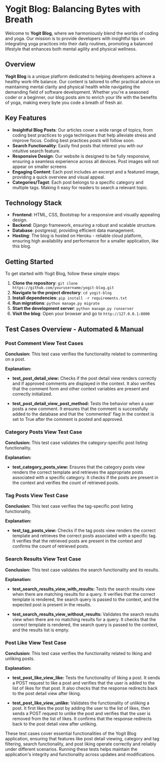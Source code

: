 # Yogit Blog: Balancing Bytes with Breath

Welcome to **Yogit Blog**, where we harmoniously blend the worlds of coding and yoga. Our mission is to provide developers with insightful tips on integrating yoga practices into their daily routines, promoting a balanced lifestyle that enhances both mental agility and physical wellness.

## Overview

**Yogit Blog** is a unique platform dedicated to helping developers achieve a healthy work-life balance. Our content is tailored to offer practical advice on maintaining mental clarity and physical health while navigating the demanding field of software development. Whether you're a seasoned coder or a beginner, our blog posts aim to enrich your life with the benefits of yoga, making every byte you code a breath of fresh air.

## Key Features

- **Insightful Blog Posts**: Our articles cover a wide range of topics, from coding best practices to yoga techniques that help alleviate stress and improve focus. Coding best practices posts will follow soon.
- **Search Functionality**: Easily find posts that interest you with our intuitive search feature.
- **Responsive Design**: Our website is designed to be fully responsive, ensuring a seamless experience across all devices. Post images will not appear on smaller screens
- **Engaging Content**: Each post includes an excerpt and a featured image, providing a quick overview and visual appeal.
- **Categories/Tagst**: Each post belongs to a specific category and multiple tags. Making it easy for readers to search a relevant topic.

## Technology Stack

- **Frontend**: HTML, CSS, Bootstrap for a responsive and visually appealing design.
- **Backend**: Django framework, ensuring a robust and scalable structure.
- **Database**: postgresql, providing efficient data management.
- **Hosting**: The blog is hosted on Heroku - reliable cloud platform, ensuring high availability and performance for a smaller application, like this blog.

## Getting Started

To get started with Yogit Blog, follow these simple steps:

1. **Clone the repository**: `git clone https://github.com/yourusername/yogit-blog.git`
2. **Navigate to the project directory**: `cd yogit-blog`
3. **Install dependencies**: `pip install -r requirements.txt`
4. **Run migrations**: `python manage.py migrate`
5. **Start the development server**: `python manage.py runserver`
6. **Visit the blog**: Open your browser and go to `http://127.0.0.1:8000`

## Test Cases Overview - Automated & Manual

### Post Comment View Test Cases

**Conclusion:** This test case verifies the functionality related to commenting on a post.

**Explanation:** 
- **test_post_detail_view:** Checks if the post detail view renders correctly and if approved comments are displayed in the context. It also verifies that the comment form and other context variables are present and correctly initialized.
  
- **test_post_detail_view_post_method:** Tests the behavior when a user posts a new comment. It ensures that the comment is successfully added to the database and that the 'commented' flag in the context is set to True after the comment is posted and approved.

### Category Posts View Test Case

**Conclusion:** This test case validates the category-specific post listing functionality.

**Explanation:**
- **test_category_posts_view:** Ensures that the category posts view renders the correct template and retrieves the appropriate posts associated with a specific category. It checks if the posts are present in the context and verifies the count of retrieved posts.

### Tag Posts View Test Case

**Conclusion:** This test case verifies the tag-specific post listing functionality.

**Explanation:**
- **test_tag_posts_view:** Checks if the tag posts view renders the correct template and retrieves the correct posts associated with a specific tag. It verifies that the retrieved posts are present in the context and confirms the count of retrieved posts.

### Search Results View Test Case

**Conclusion:** This test case validates the search functionality and its results.

**Explanation:**
- **test_search_results_view_with_results:** Tests the search results view when there are matching results for a query. It verifies that the correct template is rendered, the search query is passed to the context, and the expected post is present in the results.

- **test_search_results_view_without_results:** Validates the search results view when there are no matching results for a query. It checks that the correct template is rendered, the search query is passed to the context, and the results list is empty.

### Post Like View Test Case

**Conclusion:** This test case verifies the functionality related to liking and unliking posts.

**Explanation:**
- **test_post_like_view_like:** Tests the functionality of liking a post. It sends a POST request to like a post and verifies that the user is added to the list of likes for that post. It also checks that the response redirects back to the post detail view after liking.

- **test_post_like_view_unlike:** Validates the functionality of unliking a post. It first likes the post by adding the user to the list of likes, then sends a POST request to unlike the post and verifies that the user is removed from the list of likes. It confirms that the response redirects back to the post detail view after unliking.

These test cases cover essential functionalities of the Yogit Blog application, ensuring that features like post detail viewing, category and tag filtering, search functionality, and post liking operate correctly and reliably under different scenarios. Running these tests helps maintain the application's integrity and functionality across updates and modifications.
